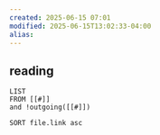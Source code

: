 ```yaml
---
created: 2025-06-15 07:01
modified: 2025-06-15T13:02:33-04:00
alias: 
---
```

## reading

```dataview
LIST
FROM [[#]]
and !outgoing([[#]])

SORT file.link asc
```



